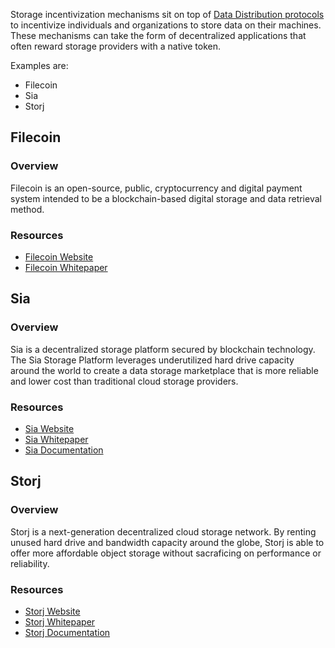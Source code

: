 Storage incentivization mechanisms sit on top of [Data Distribution protocols](https://github.com/w3f/Web3-wiki/wiki/Data-Distribution-Protocols) to incentivize individuals and organizations to store data on their machines. These mechanisms can take the form of decentralized applications that often reward storage providers with a native token.

Examples are:
* Filecoin
* Sia
* Storj

## Filecoin
### Overview
Filecoin is an open-source, public, cryptocurrency and digital payment system intended to be a blockchain-based digital storage and data retrieval method.

### Resources
* [Filecoin Website](https://filecoin.io/)
* [Filecoin Whitepaper](https://filecoin.io/filecoin.pdf)

## Sia 
### Overview
Sia is a decentralized storage platform secured by blockchain technology. The Sia Storage Platform leverages underutilized hard drive capacity around the world to create a data storage marketplace that is more reliable and lower cost than traditional cloud storage providers.

### Resources
* [Sia Website](https://sia.tech/)
* [Sia Whitepaper](https://sia.tech/sia.pdf)
* [Sia Documentation](https://siawiki.tech/)

## Storj
### Overview
Storj is a next-generation decentralized cloud storage network. By renting unused hard drive and bandwidth capacity around the globe, Storj is able to offer more affordable object storage without sacraficing on performance or reliability.

### Resources
* [Storj Website](https://storj.io/)
* [Storj Whitepaper](https://storj.io/storj.pdf)
* [Storj Documentation](https://docs.storj.io/docs)
